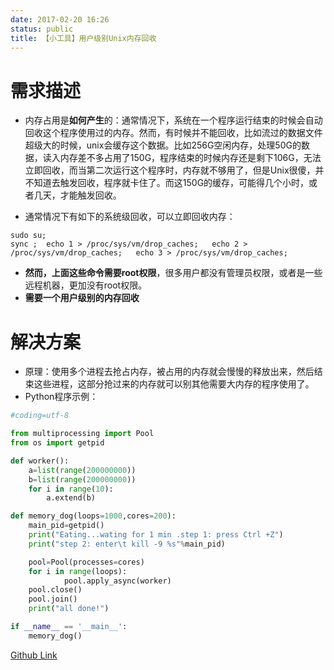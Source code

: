 ```yaml
---
date: 2017-02-20 16:26
status: public
title: 【小工具】用户级别Unix内存回收
---
```


# 需求描述

* 内存占用是**如何产生**的：通常情况下，系统在一个程序运行结束的时候会自动回收这个程序使用过的内存。然而，有时候并不能回收，比如流过的数据文件超级大的时候，unix会缓存这个数据。比如256G空闲内存，处理50G的数据，读入内存差不多占用了150G，程序结束的时候内存还是剩下106G，无法立即回收，而当第二次运行这个程序时，内存就不够用了，但是Unix很傻，并不知道去触发回收，程序就卡住了。而这150G的缓存，可能得几个小时，或者几天，才能触发回收。

* 通常情况下有如下的系统级回收，可以立即回收内存：
```
sudo su;
sync ;  echo 1 > /proc/sys/vm/drop_caches;   echo 2 > /proc/sys/vm/drop_caches;   echo 3 > /proc/sys/vm/drop_caches;
```
* **然而，上面这些命令需要root权限**，很多用户都没有管理员权限，或者是一些远程机器，更加没有root权限。 
* **需要一个用户级别的内存回收**

# 解决方案
- 原理：使用多个进程去抢占内存，被占用的内存就会慢慢的释放出来，然后结束这些进程，这部分抢过来的内存就可以别其他需要大内存的程序使用了。
- Python程序示例：
```python
#coding=utf-8

from multiprocessing import Pool
from os import getpid

def worker():
    a=list(range(200000000))
    b=list(range(200000000))
    for i in range(10):
        a.extend(b)

def memory_dog(loops=1000,cores=200):
    main_pid=getpid()
    print("Eating...wating for 1 min .step 1: press Ctrl +Z")
    print("step 2: enter\t kill -9 %s"%main_pid)

    pool=Pool(processes=cores)
    for i in range(loops):
            pool.apply_async(worker)
    pool.close()
    pool.join()
    print("all done!")

if __name__ == '__main__':
    memory_dog()
```
[Github Link](https://github.com/Dogless-plus/Light_Weapon/blob/master/release_memory.py)